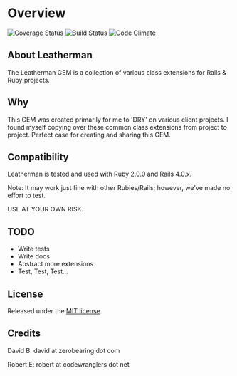 Overview
========

[![Coverage Status](https://coveralls.io/repos/zerobearing2/leatherman/badge.png?branch=v2)](https://coveralls.io/r/zerobearing2/leatherman)
[![Build Status](https://secure.travis-ci.org/zerobearing2/leatherman.png)](http://travis-ci.org/zerobearing2/leatherman)
[![Code Climate](https://codeclimate.com/github/zerobearing2/leatherman.png)](https://codeclimate.com/github/zerobearing2/leatherman)

About Leatherman
-------------

The Leatherman GEM is a collection of various class extensions for Rails & Ruby projects.

Why
-------------

This GEM was created primarily for me to 'DRY' on various client projects. I found myself copying over
these common class extensions from project to project. Perfect case for creating and sharing this GEM.

Compatibility
-------------

Leatherman is tested and used with Ruby 2.0.0 and Rails 4.0.x.

Note: It may work just fine with other Rubies/Rails; however, we've made no effort to test.

USE AT YOUR OWN RISK.

TODO
-------------

* Write tests
* Write docs
* Abstract more extensions
* Test, Test, Test...

License
-------

Released under the [MIT license](http://www.opensource.org/licenses/mit-license.php).


Credits
-------

David B: david at zerobearing dot com

Robert E: robert at codewranglers dot net
